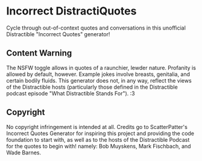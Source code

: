 # Incorrect DistractiQuotes
Cycle through out-of-context quotes and conversations in this unofficial Distractible "Incorrect Quotes" generator!

## Content Warning
The NSFW toggle allows in quotes of a raunchier, lewder nature. Profanity is allowed by default, however.
Example jokes involve breasts, genitalia, and certain bodily fluids.
This generator does not, in any way, reflect the views of the Distractible hosts (particularly those defined in the Distractible podcast episode "What Distractible Stands For"). :3

## Copyright
No copyright infringement is intended at all. Credits go to ScatterPatter's Incorrect Quotes Generator for inspiring this project and providing the code foundation to start with, as well as to the hosts of the Distractible Podcast for the quotes to begin with! namely: Bob Muyskens, Mark Fischbach, and Wade Barnes.